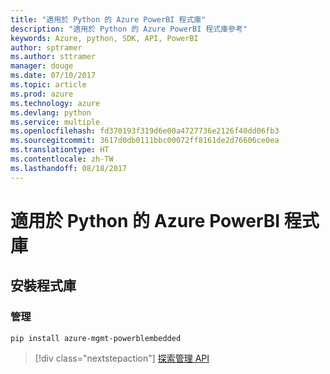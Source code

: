 ```yaml
---
title: "適用於 Python 的 Azure PowerBI 程式庫"
description: "適用於 Python 的 Azure PowerBI 程式庫參考"
keywords: Azure, python, SDK, API, PowerBI
author: sptramer
ms.author: sttramer
manager: douge
ms.date: 07/10/2017
ms.topic: article
ms.prod: azure
ms.technology: azure
ms.devlang: python
ms.service: multiple
ms.openlocfilehash: fd370193f319d6e00a4727736e2126f40dd06fb3
ms.sourcegitcommit: 3617d0db0111bbc00072ff8161de2d76606ce0ea
ms.translationtype: HT
ms.contentlocale: zh-TW
ms.lasthandoff: 08/18/2017
---
```

# <a name="azure-powerbi-libraries-for-python"></a>適用於 Python 的 Azure PowerBI 程式庫

## <a name="install-the-libraries"></a>安裝程式庫


### <a name="management"></a>管理

```bash
pip install azure-mgmt-powerblembedded
```
> [!div class="nextstepaction"]
> [探索管理 API](/python/api/overview/azure/powerbi/managementlibrary)